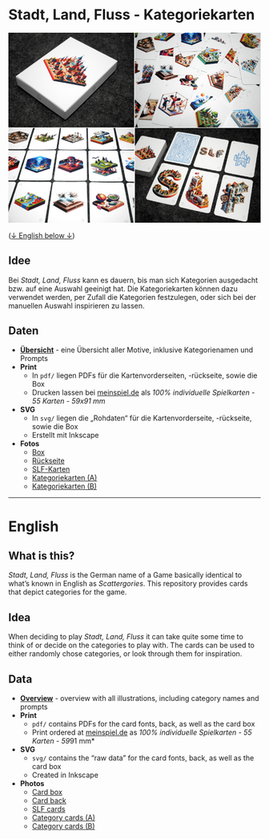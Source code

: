 # Stadt, Land, Fluss - Kategoriekarten

![](img/header.jpg)

([↓ English below ↓](#english))

## Idee

Bei *Stadt, Land, Fluss* kann es dauern, bis man sich Kategorien ausgedacht bzw. auf eine Auswahl geeinigt hat. Die Kategoriekarten können dazu verwendet werden, per Zufall die Kategorien festzulegen, oder sich bei der manuellen Auswahl inspirieren zu lassen.

## Daten

* [**Übersicht**](illustrations/illustrations.md) - eine Übersicht aller Motive, inklusive Kategorienamen und Prompts
* **Print**
    * In `pdf/` liegen PDFs für die Kartenvorderseiten, -rückseite, sowie die Box
    * Drucken lassen bei [meinspiel.de](https://www.meinspiel.de/selbstgestaltete-spielkarten-mit-fotos-gestalten-drucken/) als *100% individuelle Spielkarten - 55 Karten - 59x91 mm*
* **SVG**
    * In `svg/` liegen die „Rohdaten“ für die Kartenvorderseite, -rückseite, sowie die Box
    * Erstellt mit Inkscape
* **Fotos**
    * [Box](img/00.jpg)
    * [Rückseite](img/01.jpg)
    * [SLF-Karten](img/02.jpg)
    * [Kategoriekarten (A)](img/03.jpg)
    * [Kategoriekarten (B)](img/04.jpg)

---

# English

## What is this?

*Stadt, Land, Fluss* is the German name of a Game basically identical to what’s known in English as *Scattergories*. This repository provides cards that depict categories for the game.

## Idea

When deciding to play *Stadt, Land, Fluss* it can take quite some time to think of or decide on the categories to play with. The cards can be used to either randomly chose categories, or look through them for inspiration.

## Data

* [**Overview**](illustrations/illustrations.md) - overview with all illustrations, including category names and prompts
* **Print**
    * `pdf/` contains PDFs for the card fonts, back, as well as the card box
    * Print ordered at [meinspiel.de](https://www.meinspiel.de/selbstgestaltete-spielkarten-mit-fotos-gestalten-drucken/) as *100% individuelle Spielkarten - 55 Karten - 59*91 mm*
* **SVG**
    * `svg/` contains the “raw data” for the card fonts, back, as well as the card box
    * Created in Inkscape
* **Photos**
    * [Card box](img/00.jpg)
    * [Card back](img/01.jpg)
    * [SLF cards](img/02.jpg)
    * [Category cards (A)](img/03.jpg)
    * [Category cards (B)](img/04.jpg)
